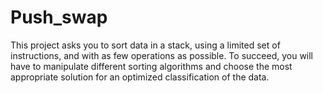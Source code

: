 # Push_swap
This project asks you to sort data in a stack, using a limited set of instructions, and with as few operations as possible. To succeed, you will have to manipulate different sorting algorithms and choose the most appropriate solution for an optimized classification of the data.
